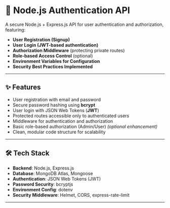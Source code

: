 # 🔐 Node.js Authentication API

A secure Node.js + Express.js API for user authentication and authorization, featuring:

- **User Registration (Signup)**
- **User Login (JWT-based authentication)**
- **Authorization Middleware** (protecting private routes)
- **Role-based Access Control** (optional)
- **Environment Variables for Configuration**
- **Security Best Practices Implemented**

---

## ✨ Features

- User registration with email and password
- Secure password hashing using **bcrypt**
- User login with JSON Web Tokens (**JWT**)
- Protected routes accessible only to authenticated users
- Middleware for authentication and authorization
- Basic role-based authorization (Admin/User) *(optional enhancement)*
- Clean, modular code structure for scalability

---

## 🛠️ Tech Stack

- **Backend**: Node.js, Express.js
- **Database**: MongoDB Atlas, Mongoose
- **Authentication**: JSON Web Tokens (JWT)
- **Password Security**: bcryptjs
- **Environment Config**: dotenv
- **Security Middleware**: Helmet, CORS, express-rate-limit

---

